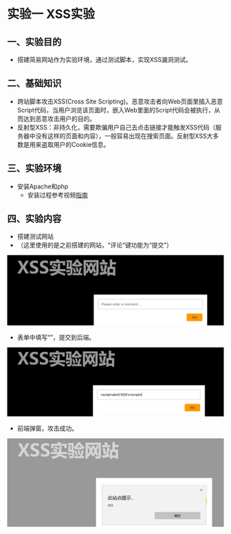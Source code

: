 # 实验一 XSS实验

## **一、实验目的**
* 搭建简易网站作为实验环境，通过测试脚本，实现XSS漏洞测试。

## **二、基础知识**
* 跨站脚本攻击XSS(Cross Site Scripting)。恶意攻击者向Web页面里插入恶意Script代码，当用户浏览该页面时，嵌入Web里面的Script代码会被执行，从而达到恶意攻击用户的目的。
* 反射型XSS：非持久化，需要欺骗用户自己去点击链接才能触发XSS代码（服务器中没有这样的页面和内容），一般容易出现在搜索页面。反射型XSS大多数是用来盗取用户的Cookie信息。

## **三、实验环境**
* 安装Apache和php 
  * 安装过程参考视频[指南](https://www.bilibili.com/video/BV1oE411V7xz?from=search&seid=13933215547277478486)


## **四、实验内容**
* 搭建测试网站
* （这里使用的是之前搭建的网站，“评论”键功能为“提交”）

![](image/网站.png)

* 表单中填写“<script>alert('XSS')</script>”，提交到后端。

![](image/输入.png)

* 前端弹窗，攻击成功。

![](image/弹窗.png)